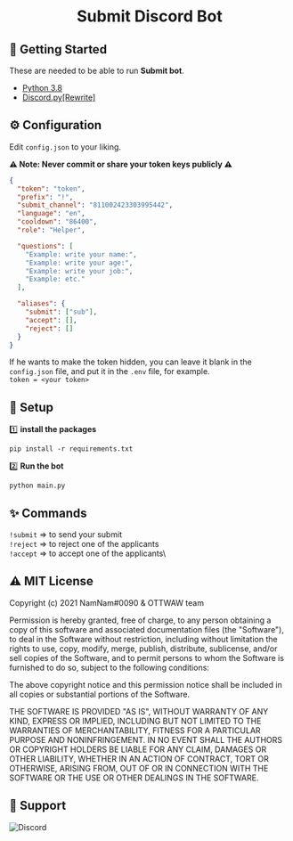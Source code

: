<h1 align="center">
  Submit Discord Bot
  <br>
</h1>


## 🚀 Getting Started

These are needed to be able to run **Submit bot**.

- [Python 3.8](https://www.python.org/)
- [Discord.py[Rewrite]](https://github.com/Rapptz/discord.py/tree/rewrite)

## ⚙️ Configuration

Edit `config.json` to your liking.

**⚠️ Note: Never commit or share your token keys publicly ⚠️**

```json
{
  "token": "token", 
  "prefix": "!",
  "submit_channel": "811002423303995442",
  "language": "en",
  "cooldown": "86400",
  "role": "Helper",

  "questions": [
    "Example: write your name:",
    "Example: write your age:",
    "Example: write your job:",
    "Example: etc."
  ],

  "aliases": {
    "submit": ["sub"],
    "accept": [],
    "reject": []
  }
}
```

If he wants to make the token hidden, you can leave it blank in the `config.json` file, and put it in the `.env` file, for example.\
`token = <your token>`

## 🤝 Setup

1️⃣ **install the packages**
```shell
pip install -r requirements.txt
```
2️⃣ **Run the bot**
```shell
python main.py
```

## ✨ Commands

`!submit` => to send your submit\
`!reject` => to reject one of the applicants\
`!accept` => to accept one of the applicants\

## ⚠ MIT License

Copyright (c) 2021 NamNam#0090 & OTTWAW team

Permission is hereby granted, free of charge, to any person obtaining a copy
of this software and associated documentation files (the "Software"), to deal
in the Software without restriction, including without limitation the rights
to use, copy, modify, merge, publish, distribute, sublicense, and/or sell
copies of the Software, and to permit persons to whom the Software is
furnished to do so, subject to the following conditions:

The above copyright notice and this permission notice shall be included in all
copies or substantial portions of the Software.

THE SOFTWARE IS PROVIDED "AS IS", WITHOUT WARRANTY OF ANY KIND, EXPRESS OR
IMPLIED, INCLUDING BUT NOT LIMITED TO THE WARRANTIES OF MERCHANTABILITY,
FITNESS FOR A PARTICULAR PURPOSE AND NONINFRINGEMENT. IN NO EVENT SHALL THE
AUTHORS OR COPYRIGHT HOLDERS BE LIABLE FOR ANY CLAIM, DAMAGES OR OTHER
LIABILITY, WHETHER IN AN ACTION OF CONTRACT, TORT OR OTHERWISE, ARISING FROM,
OUT OF OR IN CONNECTION WITH THE SOFTWARE OR THE USE OR OTHER DEALINGS IN THE
SOFTWARE.

## 🔖 Support

![Discord](https://img.shields.io/discord/654423706294026270) 
